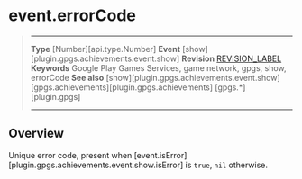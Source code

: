 # event.errorCode

> --------------------- ------------------------------------------------------------------------------------------
> __Type__              [Number][api.type.Number]
> __Event__             [show][plugin.gpgs.achievements.event.show]
> __Revision__          [REVISION_LABEL](REVISION_URL)
> __Keywords__          Google Play Games Services, game network, gpgs, show, errorCode
> __See also__          [show][plugin.gpgs.achievements.event.show]
>						[gpgs.achievements][plugin.gpgs.achievements]
>                       [gpgs.*][plugin.gpgs]
> --------------------- ------------------------------------------------------------------------------------------

## Overview

Unique error code, present when [event.isError][plugin.gpgs.achievements.event.show.isError] is `true`, `nil` otherwise.